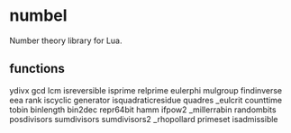 # numbel
Number theory library for Lua.

## functions
ydivx
gcd
lcm
isreversible
isprime
relprime
eulerphi
mulgroup
findinverse
eea
rank
iscyclic
generator
isquadraticresidue
quadres
_eulcrit
counttime
tobin
binlength
bin2dec
repr64bit
hamm
ifpow2
_millerrabin
randombits
posdivisors
sumdivisors
sumdivisors2
_rhopollard
primeset
isadmissible